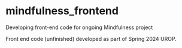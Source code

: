 # mindfulness_frontend
Developing front-end code for ongoing Mindfulness project

Front end code (unfinished) developed as part of Spring 2024 UROP.
